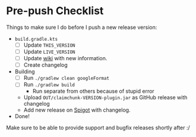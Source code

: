 # Pre-push Checklist

Things to make sure I do before I push a new release version:
- `build.gradle.kts`
  - [ ] Update `THIS_VERSION`
  - [ ] Update `LIVE_VERSION`
  - [ ] Update [wiki](https://claimchunk.cjburkey.com/) with new information.
  - [ ] Create changelog
- Building
  - [ ] Run `./gradlew clean googleFormat`
  - [ ] Run `./gradlew build`
    - Run separate from others because of stupid error
  - Upload `OUT/claimchunk-VERSION-plugin.jar` as GitHub release with changelog
  - Add new release on [Spigot](https://www.spigotmc.org/resources/claimchunk.44458/) with changelog.
- Done!

Make sure to be able to provide support and bugfix releases shortly after :/
